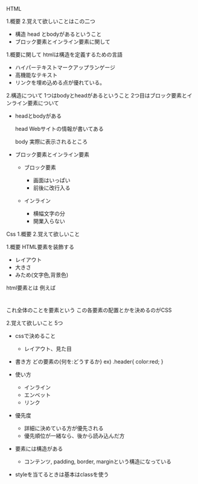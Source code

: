 HTML

1.概要
2.覚えて欲しいことはこの二つ
- 構造 head とbodyがあるということ
- ブロック要素とインライン要素に関して


1.概要に関して
htmlは構造を定義するための言語

- ハイパーテキストマークアップランゲージ
- 高機能なテキスト
- リンクを埋め込める点が優れている。


2.構造について
1つはbodyとheadがあるということ
2つ目はブロック要素とインライン要素について

- headとbodyがある

  head
  Webサイトの情報が書いてある

  body
  実際に表示されるところ


- ブロック要素とインライン要素
  - ブロック要素
    - 画面はいっぱい
    - 前後に改行入る

  - インライン
    - 横幅文字の分
    - 開業入らない


Css
1.概要
2.覚えて欲しいこと

1.概要
HTML要素を装飾する
- レイアウト
- 大きさ
- みため(文字色,背景色)

html要素とは
例えば<h1></h1>
これ全体のことを要素という
この各要素の配置とかを決めるのがCSS

2.覚えて欲しいこと
5つ

- cssで決めること
  - レイアウト、見た目

- 書き方
どの要素の{何を:どうするか}
ex)
.header{
  color:red;
}

- 使い方
  - インライン
  - エンベット
  - リンク

- 優先度
  - 詳細に決めている方が優先される
  - 優先順位が一緒なら、後から読み込んだ方

- 要素には構造がある
  - コンテンツ, padding, border, marginという構造になっている

- styleを当てるときは基本はclassを使う